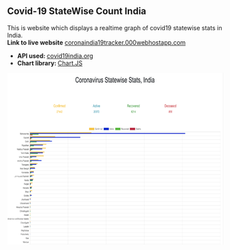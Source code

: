 <p>
<h2>
Covid-19 StateWise Count India
</h2>
</p>
<p>
This is website which displays a realtime graph of covid19 statewise stats in India.<br>
  <b>Link to live website</b> <a href = "https://coronaindia19tracker.000webhostapp.com/">coronaindia19tracker.000webhostapp.com</a>
<ul>
<li><b>API used: </b><a href = "https://covid19india.org">covid19india.org</a></li>
<li><b>Chart library: </b><a href = "https://www.chartjs.org/">Chart.JS</a></li>
</ul>
<img src="https://github.com/lostmartian/Covid-19-Tracker/blob/master/feel.png" height=400 width=700>
</p>

